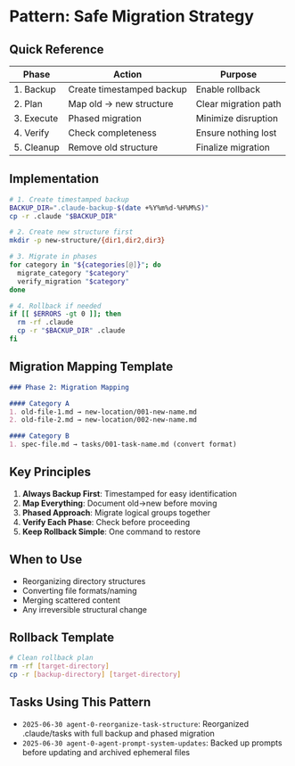 # Pattern: Safe Migration Strategy

## Quick Reference

| Phase | Action | Purpose |
|-------|--------|---------|
| 1. Backup | Create timestamped backup | Enable rollback |
| 2. Plan | Map old → new structure | Clear migration path |
| 3. Execute | Phased migration | Minimize disruption |
| 4. Verify | Check completeness | Ensure nothing lost |
| 5. Cleanup | Remove old structure | Finalize migration |

## Implementation

```bash
# 1. Create timestamped backup
BACKUP_DIR=".claude-backup-$(date +%Y%m%d-%H%M%S)"
cp -r .claude "$BACKUP_DIR"

# 2. Create new structure first
mkdir -p new-structure/{dir1,dir2,dir3}

# 3. Migrate in phases
for category in "${categories[@]}"; do
  migrate_category "$category"
  verify_migration "$category"
done

# 4. Rollback if needed
if [[ $ERRORS -gt 0 ]]; then
  rm -rf .claude
  cp -r "$BACKUP_DIR" .claude
fi
```

## Migration Mapping Template

```markdown
### Phase 2: Migration Mapping

#### Category A
1. old-file-1.md → new-location/001-new-name.md
2. old-file-2.md → new-location/002-new-name.md

#### Category B
1. spec-file.md → tasks/001-task-name.md (convert format)
```

## Key Principles

1. **Always Backup First**: Timestamped for easy identification
2. **Map Everything**: Document old→new before moving
3. **Phased Approach**: Migrate logical groups together
4. **Verify Each Phase**: Check before proceeding
5. **Keep Rollback Simple**: One command to restore

## When to Use
- Reorganizing directory structures
- Converting file formats/naming
- Merging scattered content
- Any irreversible structural change

## Rollback Template

```bash
# Clean rollback plan
rm -rf [target-directory]
cp -r [backup-directory] [target-directory]
```

## Tasks Using This Pattern
- `2025-06-30 agent-0-reorganize-task-structure`: Reorganized .claude/tasks with full backup and phased migration
- `2025-06-30 agent-0-agent-prompt-system-updates`: Backed up prompts before updating and archived ephemeral files